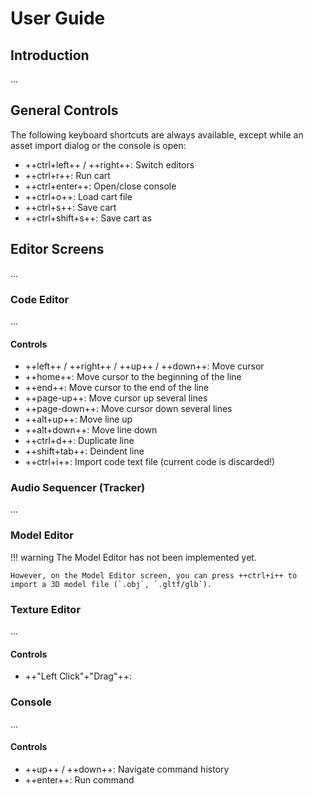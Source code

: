 # User Guide

## Introduction

...

## General Controls

The following keyboard shortcuts are always available, except while an asset import dialog or the console is open:

- ++ctrl+left++ / ++right++: Switch editors
- ++ctrl+r++: Run cart
- ++ctrl+enter++: Open/close console
- ++ctrl+o++: Load cart file
- ++ctrl+s++: Save cart
- ++ctrl+shift+s++: Save cart as

## Editor Screens

...

### Code Editor

...

#### Controls

- ++left++ / ++right++ / ++up++ / ++down++: Move cursor
- ++home++: Move cursor to the beginning of the line
- ++end++: Move cursor to the end of the line
- ++page-up++: Move cursor up several lines
- ++page-down++: Move cursor down several lines
- ++alt+up++: Move line up
- ++alt+down++: Move line down
- ++ctrl+d++: Duplicate line
- ++shift+tab++: Deindent line
- ++ctrl+i++: Import code text file (current code is discarded!)

### Audio Sequencer (Tracker)

...

### Model Editor

!!! warning
    The Model Editor has not been implemented yet.

    However, on the Model Editor screen, you can press ++ctrl+i++ to import a 3D model file (`.obj`, `.gltf/glb`).

### Texture Editor

...

#### Controls

- ++"Left Click"+"Drag"++: 

### Console

...

#### Controls

- ++up++ / ++down++: Navigate command history
- ++enter++: Run command
